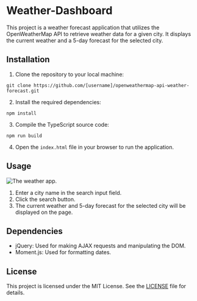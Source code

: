 # Weather-Dashboard

This project is a weather forecast application that utilizes the OpenWeatherMap API to retrieve weather data for a given city. It displays the current weather and a 5-day forecast for the selected city.

## Installation

1. Clone the repository to your local machine:

```git clone https://github.com/[username]/openweathermap-api-weather-forecast.git```

2. Install the required dependencies:

```npm install```

3. Compile the TypeScript source code:

```npm run build```

4. Open the `index.html` file in your browser to run the application.

## Usage

![The weather app.](./assets/images/weatherApp.png)

1. Enter a city name in the search input field.
2. Click the search button.
3. The current weather and 5-day forecast for the selected city will be displayed on the page.

## Dependencies

- jQuery: Used for making AJAX requests and manipulating the DOM.
- Moment.js: Used for formatting dates.

## License

This project is licensed under the MIT License. See the [LICENSE](LICENSE) file for details.

